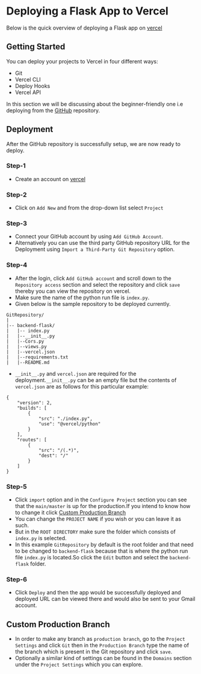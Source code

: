 
# Deploying a Flask App to Vercel
Below is the quick overview of deploying a Flask app on [vercel](https://vercel.com/)





##  Getting Started
You can deploy your projects to Vercel in four different ways:

* Git
* Vercel CLI
* Deploy Hooks
* Vercel API

In this section we will be discussing about the beginner-friendly one i.e deploying from the [GitHub](https://github.com/) repository.




## Deployment

After the GitHub repository is successfully setup, we are now ready to deploy.

### Step-1
* Create an account on [vercel](https://vercel.com/) 


### Step-2
* Click on ```Add New``` and from the drop-down list select ```Project```

### Step-3
* Connect your GitHub account by using ```Add GitHub Account```.
* Alternatively you can use the third party GitHub repository URL for the Deployment using ```Import a Third-Party Git Repository``` option.

### Step-4
* After the login, click ```Add GitHub account``` and scroll down to the ```Repository access``` section and select the repository and click ```save``` thereby you can view the repository on vercel.
* Make sure the name of the python run file is ```index.py```.
* Given below is the sample repository to be deployed currently.

```
GitRepository/
|
|-- backend-flask/
|   |-- index.py
|   |--__init__.py
|   |--Cors.py
|   |--views.py
|   |--vercel.json
|   |--requirements.txt
|   |--README.md
```
* ```__init__.py``` and ```vercel.json``` are required for the deployment.```__init__.py``` can be an empty file but the contents of ```vercel.json``` are as follows for this particular example:
```
{
    "version": 2,
    "builds": [
        {
            "src": "./index.py",
            "use": "@vercel/python"
        }
    ],
    "routes": [
        {
            "src": "/(.*)",
            "dest": "/"
        }
    ]
}
```

### Step-5
* Click ```import``` option and in the ```Configure Project``` section you can see that the ```main/master``` is up for the production.If you intend to know how to change it click [Custom Production Branch](#custom-production-branch)
* You can change the ```PROJECT NAME``` if you wish or you can leave it as such.
* But in the ```ROOT DIRECTORY``` make sure the folder which consists of ```index.py``` is selected.
* In this example ```GitRepository``` by default is the root folder and that need to be changed to ```backend-flask``` because that is where the python run file ```index.py``` is located.So click the ```Edit``` button and select the ```backend-flask``` folder.

### Step-6
* Click ```Deploy``` and then the app would be successfully deployed and deployed URL can be viewed there and would also be sent to your Gmail account.

## Custom Production Branch

* In order to make any branch as ```production branch```, go to the ```Project Settings``` and click ```Git``` then in the ```Production Branch``` type the name of the branch which is present in the Git repository and click ```save```.
* Optionally a similar kind of settings can be found in the ```Domains``` section under the ```Project Settings``` which you can explore.
